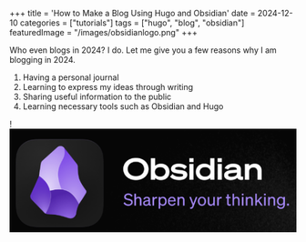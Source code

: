 +++
title = 'How to Make a Blog Using Hugo and Obsidian'
date = 2024-12-10
categories = ["tutorials"]
tags = ["hugo", "blog", "obsidian"]
featuredImage = "/images/obsidianlogo.png"
+++

Who even blogs in 2024? I do. Let me give you a few reasons why I am blogging in 2024.

1. Having a personal journal
2. Learning to express my ideas through writing
3. Sharing useful information to the public
4. Learning necessary tools such as Obsidian and Hugo 


!![Image Description](/images/obsidianlogo.png)